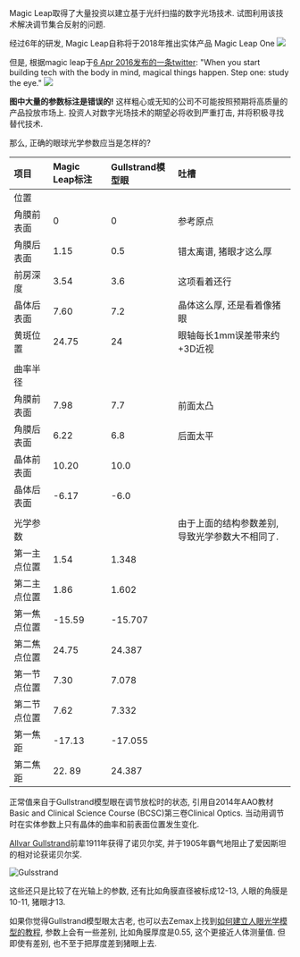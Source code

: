 <!--
.. title: 见微知著: Magic Leap为什么会失败
.. slug: why-magicleap-fall
.. date: 2018-1-16 16:30 UTC+08:00
.. tags: ophthalmology
.. category:
.. link:
.. description:
.. type: text
-->

Magic Leap取得了大量投资以建立基于光纤扫描的数字光场技术. 试图利用该技术解决调节集合反射的问题.

经过6年的研发, Magic Leap自称将于2018年推出实体产品 Magic Leap One
![](https://www.vrandfun.com/wp-content/uploads/2017/12/magic-leap-one-ar-headset.jpg)

但是, 根据magic leap于[6 Apr 2016发布的一条twitter](https://twitter.com/magicleap/status/717390550429786113):
"When you start building tech with the body in mind, magical things happen. Step one: study the eye."
![](https://pbs.twimg.com/media/CfSu50CW8AEt39K.jpg)


**图中大量的参数标注是错误的!** 这样粗心或无知的公司不可能按照预期将高质量的产品投放市场上. 投资人对数字光场技术的期望必将收到严重打击, 并将积极寻找替代技术.

那么, 正确的眼球光学参数应当是怎样的?

<!-- TEASER_END -->

|项目|Magic Leap标注|Gullstrand模型眼|吐槽|
| :---- | :---- |:----|:----|
|位置|       
|角膜前表面|0       |0 |参考原点|
|角膜后表面|1.15| 0.5|错太离谱, 猪眼才这么厚|
|前房深度|3.54|3.6|这项看着还行|
|晶体后表面|7.60|7.2|晶体这么厚, 还是看着像猪眼|
|黄斑位置|24.75|24|眼轴每长1mm误差带来约+3D近视|
||||
|曲率半径||||
|角膜前表面|7.98|7.7|前面太凸|
|角膜后表面|6.22|6.8|后面太平|
|晶体前表面|10.20|10.0||
|晶体后表面|-6.17|-6.0||
||||
|光学参数|||由于上面的结构参数差别, 导致光学参数大不相同了. |
|第一主点位置|1.54|1.348|
|第二主点位置|1.86|1.602|
|第一焦点位置|-15.59|-15.707|
|第二焦点位置|24.75|24.387|
|第一节点位置|7.30|7.078|
|第二节点位置|7.62|7.332|
|第一焦距|-17.13|-17.055|
|第二焦距|22. 89|24.387|

正常值来自于Gullstrand模型眼在调节放松时的状态, 引用自2014年AAO教材Basic and Clinical Science Course (BCSC)第三卷Clinical Optics. 当动用调节时在实体参数上只有晶体的曲率和前表面位置发生变化.  

[Allvar Gullstrand](https://en.wikipedia.org/wiki/Allvar_Gullstrand)前辈1911年获得了诺贝尔奖, 并于1905年霸气地阻止了爱因斯坦的相对论获诺贝尔奖.

![Gulsstrand](https://upload.wikimedia.org/wikipedia/commons/thumb/7/79/Allvar_Gullstrand.jpg/412px-Allvar_Gullstrand.jpg)

这些还只是比较了在光轴上的参数, 还有比如角膜直径被标成12-13, 人眼的角膜是10-11, 猪眼才13.

如果你觉得Gullstrand模型眼太古老, 也可以去Zemax上找到[如何建立人眼光学模型的教程](http://customers.zemax.com/os/resources/learn/knowledgebase/how-to-model-the-human-eye-in-zemax), 参数上会有一些差别, 比如角膜厚度是0.55, 这个更接近人体测量值. 但即使有差别, 也不至于把厚度差到猪眼上去.








<!-- EOF -->
